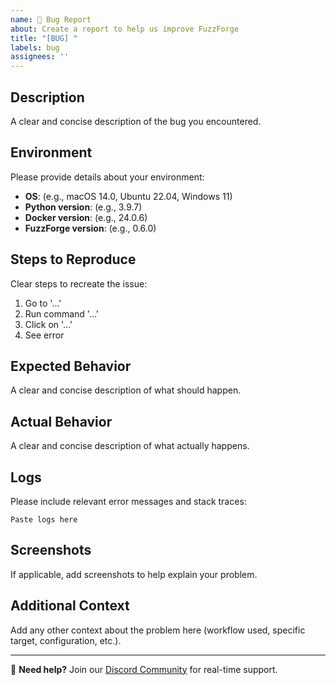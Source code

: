 ```yaml
---
name: 🐛 Bug Report
about: Create a report to help us improve FuzzForge
title: "[BUG] "
labels: bug
assignees: ''
---
```


## Description
A clear and concise description of the bug you encountered.

## Environment
Please provide details about your environment:
- **OS**: (e.g., macOS 14.0, Ubuntu 22.04, Windows 11)
- **Python version**: (e.g., 3.9.7)
- **Docker version**: (e.g., 24.0.6)
- **FuzzForge version**: (e.g., 0.6.0)

## Steps to Reproduce
Clear steps to recreate the issue:

1. Go to '...'
2. Run command '...'
3. Click on '...'
4. See error

## Expected Behavior
A clear and concise description of what should happen.

## Actual Behavior
A clear and concise description of what actually happens.

## Logs
Please include relevant error messages and stack traces:

```
Paste logs here
```

## Screenshots
If applicable, add screenshots to help explain your problem.

## Additional Context
Add any other context about the problem here (workflow used, specific target, configuration, etc.).

---

💬 **Need help?** Join our [Discord Community](https://discord.com/invite/acqv9FVG) for real-time support.